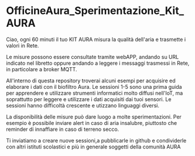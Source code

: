 # OfficineAura_Sperimentazione_Kit_AURA


Ciao,
ogni 60 minuti il tuo KIT AURA misura la qualità dell'aria e trasmette i valori in Rete.

Le misure possono essere consultate tramite webAPP, andando su URL indicato nel libretto oppure andando a leggere 
i messaggi trasmessi in Rete, in particolare a broker MQTT.

All'interno di questa repository troverai alcuni esempi per acquisire ed  elaborare i dati  con il biofiltro Aura.
Le sessioni 1-5 sono una prima guida per apprendere e utilizzare strumenti informatici molto diffusi nell'IoT, 
ma soprattutto per leggere e utilizzare i dati acquisiti dai tuoi sensori.
Le sessioni hanno difficoltà crescente e utizzano linguaggi diversi.

La disponibilità delle misure può dare luogo a molte sperimentazioni.
Per esempio è possibile inviare alert in caso di aria insalubre, piuttosto che reminder di innaffiare in caso di terreno secco.

Ti inviatiamo a creare nuove sessioni,a pubblicarle in github e condividerle con 
altri istituti scolastici e più in generale soggetti della comunità AURA 
